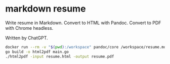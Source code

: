 markdown resume
===============

Write resume in Markdown. Convert to HTML with Pandoc. Convert to PDF with Chrome headless.

Written by ChatGPT.

```bash
docker run --rm -v "$(pwd):/workspace" pandoc/core /workspace/resume.md -f markdown -t html -c /workspace/style.css -s -o /workspace/resume.html
go build -o html2pdf main.go
./html2pdf -input resume.html -output resume.pdf
```
